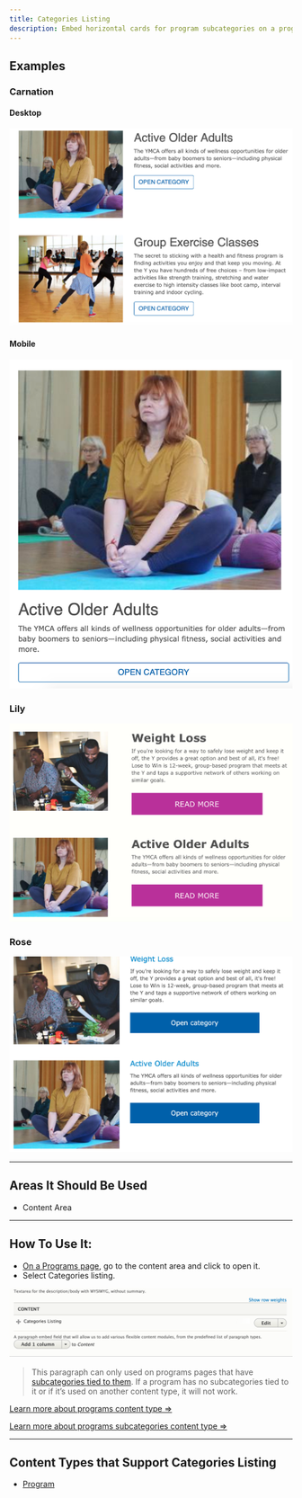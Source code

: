 ```yaml
---
title: Categories Listing
description: Embed horizontal cards for program subcategories on a programs page.
---
```


## Examples

### Carnation

#### Desktop
![Categories listing in Carnation on desktop](paragraphs--categories-listing--carnation.jpeg)

#### Mobile
![Categories listing in Carnation on mobile](paragraphs--categories-listing--carnation-mobile.jpeg)

### Lily
![Categories listing in Lily](paragraphs--categories-listing--lily.jpeg)

### Rose
![Categories listing in Rose](paragraphs--categories-listing--rose.jpeg)

---
## Areas It Should Be Used

* Content Area
---
## How To Use It:

* [On a Programs page](../../content-types/program), go to the content area and click to open it.
* Select Categories listing.

![Categories list admin](paragraphs--categories-listing--fields.png)

> This paragraph can only used on programs pages that have [subcategories tied to them](../../content-types/program-subcategory). If a program has no subcategories tied to it or if it’s used on another content type, it will not work.

[Learn more about programs content type ⇒](../../content-types/program)

[Learn more about programs subcategories content type ⇒](../../content-types/program-subcategory)

---
## Content Types that Support Categories Listing

* [Program](../../content-types/program)